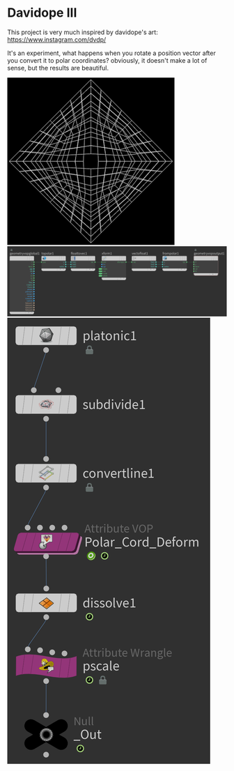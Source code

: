 #  Davidope III
This project is very much inspired by davidope's art: https://www.instagram.com/dvdp/

It's an experiment, what happens when you rotate a position vector after you convert it to polar coordinates? obviously, it doesn't make a lot of sense, but the results are beautiful.

<img alt = "gif" src="Images/2021_10_12_dvdp_III.gif">
<img src="Images/Deform_VOP.png">
<img src="Images/Node Tree.png">
